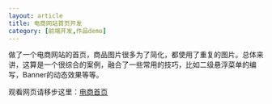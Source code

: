 ```yaml
---
layout: article
title: 电商网站首页开发
category: [前端开发,作品demo]
---
```

做了一个电商网站的首页，商品图片很多为了简化，都使用了重复的图片。<!--more-->总体来讲，这算是一个很综合的案例，融合了一些常用的技巧，比如二级悬浮菜单的编写，Banner的动态效果等等。

观看网页请移步这里：[电商首页](http://7xovdy.com1.z0.glb.clouddn.com/e_business_page/home.html)
